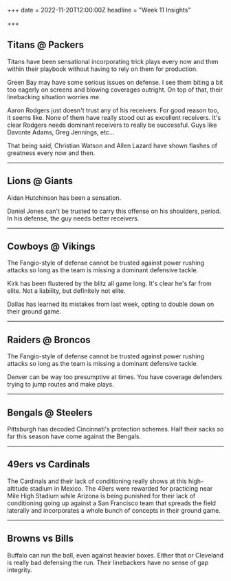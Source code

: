 +++
date = 2022-11-20T12:00:00Z
headline = "Week 11 Insights"

+++
## Titans @ Packers

Titans have been sensational incorporating trick plays every now and then within their playbook without having to rely on them for production.

Green Bay may have some serious issues on defense. I see them biting a bit too eagerly on screens and blowing coverages outright. On top of that, their linebacking situation worries me.

Aaron Rodgers just doesn't trust any of his receivers. For good reason too, it seems like. None of them have really stood out as excellent receivers. It's clear Rodgers needs dominant receivers to really be successful. Guys like Davonte Adams, Greg Jennings, etc...

That being said, Christian Watson and Allen Lazard have shown flashes of greatness every now and then.

***

## Lions @ Giants

Aidan Hutchinson has been a sensation.

Daniel Jones can't be trusted to carry this offense on his shoulders, period. In his defense, the guy needs better receivers.

***

## Cowboys @ Vikings

The Fangio-style of defense cannot be trusted against power rushing attacks so long as the team is missing a dominant defensive tackle.

Kirk has been flustered by the blitz all game long. It's clear he's far from elite. Not a liability, but definitely not elite.

Dallas has learned its mistakes from last week, opting to double down on their ground game.

***

## Raiders @ Broncos

The Fangio-style of defense cannot be trusted against power rushing attacks so long as the team is missing a dominant defensive tackle.

Denver can be way too presumptive at times. You have coverage defenders trying to jump routes and make plays.

***

## Bengals @ Steelers

Pittsburgh has decoded Cincinnati's protection schemes. Half their sacks so far this season have come against the Bengals.

***

## 49ers vs Cardinals

The Cardinals and their lack of conditioning really shows at this high-altitude stadium in Mexico. The 49ers were rewarded for practicing near Mile High Stadium while Arizona is being punished for their lack of conditioning going up against a San Francisco team that spreads the field laterally and incorporates a whole bunch of concepts in their ground game.

***

## Browns vs Bills

Buffalo can run the ball, even against heavier boxes. Either that or Cleveland is really bad defensing the run. Their linebackers have no sense of gap integrity.
